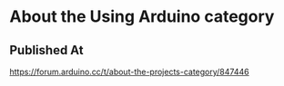 # About the Using Arduino category

## Published At

https://forum.arduino.cc/t/about-the-projects-category/847446
